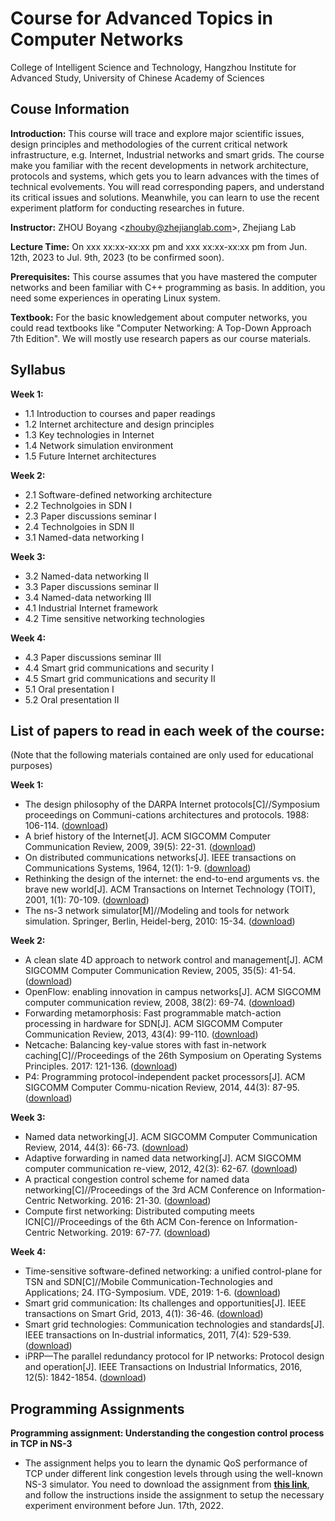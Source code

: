 # Course for Advanced Topics in Computer Networks
College of Intelligent Science and Technology, Hangzhou Institute for Advanced Study, University of Chinese Academy of Sciences


## Couse Information
**Introduction:** This course will trace and explore major scientific issues, design principles and methodologies of the current critical network infrastructure, e.g. Internet, Industrial networks and smart grids. The course make you familiar with the recent developments in network architecture, protocols and systems, which gets you to learn advances with the times of technical evolvements. You will read corresponding papers, and understand its critical issues and solutions. Meanwhile, you can learn to use the recent experiment platform for conducting researches in future.     

**Instructor:** ZHOU Boyang <<zhouby@zhejianglab.com>>, Zhejiang Lab

**Lecture Time:** On xxx xx:xx-xx:xx pm and xxx xx:xx-xx:xx pm from Jun. 12th, 2023 to Jul. 9th, 2023 (to be confirmed soon).

**Prerequisites:** This course assumes that you have mastered the computer networks and been familiar with C++ programming as basis. In addition, you need some experiences in operating Linux system.

**Textbook:** For the basic knowledgement about computer networks, you could read textbooks like "Computer Networking: A Top-Down Approach 7th Edition". We will mostly use research papers as our course materials.

## Syllabus
**Week 1:**
- 1.1 Introduction to courses and paper readings
- 1.2 Internet architecture and design principles
- 1.3 Key technologies in Internet
- 1.4 Network simulation environment
- 1.5 Future Internet architectures

**Week 2:**
- 2.1 Software-defined networking architecture
- 2.2 Technolgoies in SDN I
- 2.3 Paper discussions seminar I
- 2.4 Technolgoies in SDN II
- 3.1 Named-data networking I

**Week 3:**
- 3.2 Named-data networking II
- 3.3 Paper discussions seminar II
- 3.4 Named-data networking III
- 4.1 Industrial Internet framework
- 4.2 Time sensitive networking technologies

**Week 4:**
- 4.3 Paper discussions seminar III
- 4.4 Smart grid communications and security I
- 4.5 Smart grid communications and security II
- 5.1 Oral presentation I
- 5.2 Oral presentation II

## List of papers to read in each week of the course:
(Note that the following materials contained are only used for educational purposes)

**Week 1:**
- The design philosophy of the DARPA Internet protocols[C]//Symposium proceedings on Communi-cations architectures and protocols. 1988: 106-114. ([download](https://raw.githubusercontent.com/zhouby-zjl/course-atcs/gh-pages/Week%201/The%20Design%20Philosophy%20of%20the%20DARPA%20Internet%20Protocols.pdf))
- A brief history of the Internet[J]. ACM SIGCOMM Computer Communication Review, 2009, 39(5): 22-31.  ([download](https://raw.githubusercontent.com/zhouby-zjl/course-atcs/gh-pages/Week%201/A%20brief%20history%20of%20the%20internet.pdf))
- On distributed communications networks[J]. IEEE transactions on Communications Systems, 1964, 12(1): 1-9. ([download](https://raw.githubusercontent.com/zhouby-zjl/course-atcs/gh-pages/Week%201/On_Distributed_Communications_Networks.pdf))
- Rethinking the design of the internet: the end-to-end arguments vs. the brave new world[J]. ACM Transactions on Internet Technology (TOIT), 2001, 1(1): 70-109.  ([download](https://raw.githubusercontent.com/zhouby-zjl/course-atcs/gh-pages/Week%201/Rethinking%20the%20design%20of%20the%20Internet%20-The%20end-to-end%20arguments%20vs.%20the%20brave%20new%20world.pdf))
- The ns-3 network simulator[M]//Modeling and tools for network simulation. Springer, Berlin, Heidel-berg, 2010: 15-34.  ([download](https://github.com/zhouby-zjl/course-atcs/blob/gh-pages/Week%201/Riley-2010-The-ns--network-simulator.pdf))

**Week 2:**
- A clean slate 4D approach to network control and management[J]. ACM SIGCOMM Computer Communication Review, 2005, 35(5): 41-54.  ([download](https://github.com/zhouby-zjl/course-atcs/blob/gh-pages/Week%202/A%20clean%20slate%204D%20approach%20to%20network%20control%20and%20management.pdf))
- OpenFlow: enabling innovation in campus networks[J]. ACM SIGCOMM computer communication review, 2008, 38(2): 69-74.  ([download](https://raw.githubusercontent.com/zhouby-zjl/course-atcs/gh-pages/Week%202/OpenFlow%20-%20Enabling%20Innovation%20in%20Campus%20Networks.pdf))
- Forwarding metamorphosis: Fast programmable match-action processing in hardware for SDN[J]. ACM SIGCOMM Computer Communication Review, 2013, 43(4): 99-110.  ([download](https://raw.githubusercontent.com/zhouby-zjl/course-atcs/gh-pages/Week%202/Forwarding%20metamorphosis%20-%20Fast%20programmable%20match-action%20processing%20in%20hardware%20for%20SDN.pdf))
- Netcache: Balancing key-value stores with fast in-network caching[C]//Proceedings of the 26th Symposium on Operating Systems Principles. 2017: 121-136.  ([download](https://raw.githubusercontent.com/zhouby-zjl/course-atcs/gh-pages/Week%202/Netcache%20-%20Balancing%20key-value%20stores%20with%20fast%20in-network%20caching.pdf))
- P4: Programming protocol-independent packet processors[J]. ACM SIGCOMM Computer Commu-nication Review, 2014, 44(3): 87-95.  ([download](https://raw.githubusercontent.com/zhouby-zjl/course-atcs/gh-pages/Week%202/P4%20-%20Programming%20protocol-independent%20packet%20processors.pdf))

**Week 3:**
- Named data networking[J]. ACM SIGCOMM Computer Communication Review, 2014, 44(3): 66-73.  ([download](https://raw.githubusercontent.com/zhouby-zjl/course-atcs/gh-pages/Week%203/Named%20Data%20Networking.pdf))
- Adaptive forwarding in named data networking[J]. ACM SIGCOMM computer communication re-view, 2012, 42(3): 62-67.  ([download](https://raw.githubusercontent.com/zhouby-zjl/course-atcs/gh-pages/Week%203/Adaptive%20forwarding%20in%20named%20data%20networking.pdf))
- A practical congestion control scheme for named data networking[C]//Proceedings of the 3rd ACM Conference on Information-Centric Networking. 2016: 21-30.  ([download](https://raw.githubusercontent.com/zhouby-zjl/course-atcs/gh-pages/Week%203/A%20Practical%20Congestion%20Control%20Scheme%20for%20Named%20Data%20Networking.pdf))
- Compute first networking: Distributed computing meets ICN[C]//Proceedings of the 6th ACM Con-ference on Information-Centric Networking. 2019: 67-77.  ([download](https://raw.githubusercontent.com/zhouby-zjl/course-atcs/gh-pages/Week%203/Compute%20first%20networking%20-%20Distributed%20computing%20meets%20icn.pdf))

**Week 4:**
- Time-sensitive software-defined networking: a unified control-plane for TSN and SDN[C]//Mobile Communication-Technologies and Applications; 24. ITG-Symposium. VDE, 2019: 1-6.  ([download](https://raw.githubusercontent.com/zhouby-zjl/course-atcs/gh-pages/Week%204/Time-sensitive%20software-defined%20networking%20-%20a%20unified%20control-plane%20for%20TSN%20and%20SDN.pdf))
- Smart grid communication: Its challenges and opportunities[J]. IEEE transactions on Smart Grid, 2013, 4(1): 36-46.  ([download](https://github.com/zhouby-zjl/course-atcs/blob/gh-pages/Week%204/Smart_Grid_Communication_Its_Challenges_and_Opportunities.pdf))
- Smart grid technologies: Communication technologies and standards[J]. IEEE transactions on In-dustrial informatics, 2011, 7(4): 529-539.  ([download](https://raw.githubusercontent.com/zhouby-zjl/course-atcs/gh-pages/Week%204/Smart_Grid_Technologies_Communication_Technologies_and_Standards.pdf))
- iPRP—The parallel redundancy protocol for IP networks: Protocol design and operation[J]. IEEE Transactions on Industrial Informatics, 2016, 12(5): 1842-1854.  ([download](https://raw.githubusercontent.com/zhouby-zjl/course-atcs/gh-pages/Week%204/iPRPThe_Parallel_Redundancy_Protocol_for_IP_Networks_Protocol_Design_and_Operation.pdf))

## Programming Assignments
**Programming assignment: Understanding the congestion control process in TCP in NS-3**
- The assignment helps you to learn the dynamic QoS performance of TCP under different link congestion levels through using the well-known NS-3 simulator. You need to download the assignment from **[this link](https://raw.githubusercontent.com/zhouby-zjl/course-atcs/gh-pages/Experiments/Programming-Assignment.pdf)**, and follow the instructions inside the assignment to setup the necessary experiment environment before Jun. 17th, 2022. 

